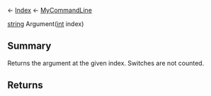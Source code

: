 ← [Index](Api-Index) ← [MyCommandLine](VRage.Game.ModAPI.Ingame.Utilities.MyCommandLine)

[string](System.String) Argument([int](System.Int32) index)

## Summary

Returns the argument at the given index. Switches are not counted.

## Returns




